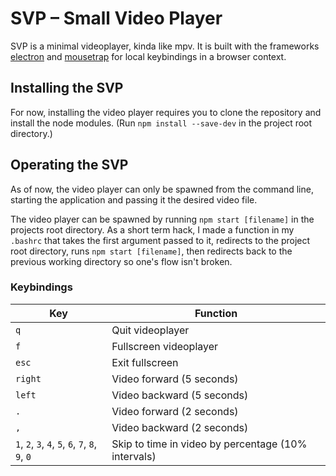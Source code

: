 # SVP &ndash; Small Video Player

SVP is a minimal videoplayer, kinda like mpv. It is built with the frameworks [electron](https://www.electronjs.org/) and [mousetrap](https://www.npmjs.com/package/mousetrap) for local keybindings in a browser context.

## Installing the SVP

For now, installing the video player requires you to clone the repository and install the node modules. (Run `npm install --save-dev` in the project root directory.)

## Operating the SVP

As of now, the video player can only be spawned from the command line, starting the application and passing it the desired video file. 

The video player can be spawned by running `npm start [filename]` in the projects root directory. As a short term hack, I made a function in my `.bashrc` that takes the first argument passed to it, redirects to the project root directory, runs `npm start [filename]`, then redirects back to the previous working directory so one's flow isn't broken.

### Keybindings

| Key                                              | Function                                            |
| ------------------------------------------------ | --------------------------------------------------- |
| `q`                                              | Quit videoplayer                                    |
| `f`                                              | Fullscreen videoplayer                              |
| `esc`                                            | Exit fullscreen                                     |
| `right`                                          | Video forward (5 seconds)                           |
| `left`                                           | Video backward (5 seconds)                          |
| `.`                                              | Video forward (2 seconds)                           |
| `,`                                              | Video backward (2 seconds)                          |
| `1`, `2`, `3`, `4`, `5`, `6`, `7`, `8`, `9`, `0` | Skip to time in video by percentage (10% intervals) |

